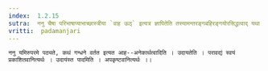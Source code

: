 ```yaml
---
index:  1.2.15
sutra:  ननु चैषा परिभाषाप्याभाच्छास्त्रीया `वाह ऊठ्` इत्यत्र ज्ञापितेति तस्यामन्तरङ्गबहिरङ्गयोरसिद्धत्वाद् यथा पपुष इत्यादावल्लोपादिषु वसोः संप्रसारणस्यासिद्धत्वं न भवति, तथात्रापि न स्यात्, ततश्चातो लोपः स्यादिति सिच्येवानुनासिकलोप एषितव्य इति वक्तव्यमेव सिचः कित्त्वमिति ज्ञापकानुपपत्तेः, अमंस्तेत्यादावुपधालोपः स्यात् । तस्मात् सिच इकारोऽनुबन्ध एव, नौच्चारणार्थः । तेन `अदिताम्` इति प्रतिषेधादुपधालोपाभावः । `इदितो नुम्` इत्यत्र धातुग्रहणं सिजन्तनिवृत्त्यर्थमेव क्रियते, न धातूपदेशावस्थायामेव नुम् यथा स्यादित्येवमर्थम् । कुण्डेत्यादिसिद्धये च यत्नान्तरमास्थेयमिति केचित्; नेति वयम् । उपधालोपेऽपि नातो लोपेन भवितव्यम् । किं कारणम् ? `उपदेश` इति वर्तते उपदेशे योऽकारान्तस्तस्य लोपः, इहापि तर्हि न प्राप्नोति--`धिन्विकृण्व्योर च` धिनुतः, कृणुतः, नोपदेशग्रहणेन प्रकृतिरभिसम्बध्यते--उपदेशे या प्रकृतिरकारान्तेति, किं तर्हि ? आर्धधातुकमभिसम्बध्यते--आर्द्धधातुकोपदेशे यदकारान्तं तस्येति । तदेवमुपधालोपेऽपि न कश्चिद्दोष इति ज्ञापकार्यमेव वचनमिति सर्वमनाकुलम्।।यमो गन्धने
vritti:  padamanjari
---
```


	ननु यमिरुपरमे पठ्यते, कथं गन्धने वर्तत इत्यत आह--अनेकार्थत्वादिति । उदायतेति । परावद्यं स्वयं प्रकाशितवानित्यर्थः । उदायंस्त पादमिति । अपकृष्टवानित्यर्थः ।।
